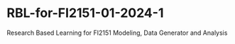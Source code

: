 # RBL-for-FI2151-01-2024-1
Research Based Learning for FI2151 Modeling, Data Generator and Analysis
